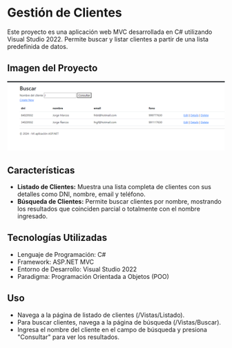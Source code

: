 # Gestión de Clientes
Este proyecto es una aplicación web MVC desarrollada en C# utilizando Visual Studio 2022. Permite buscar y listar clientes a partir de una lista predefinida de datos.

## Imagen del Proyecto

![Imagen de Ejemplo](proyecto.png)

## Características
- **Listado de Clientes:** Muestra una lista completa de clientes con sus detalles como DNI, nombre, email y teléfono.
- **Búsqueda de Clientes:** Permite buscar clientes por nombre, mostrando los resultados que coinciden parcial o totalmente con el nombre ingresado.

## Tecnologías Utilizadas
- Lenguaje de Programación: C#
- Framework: ASP.NET MVC
- Entorno de Desarrollo: Visual Studio 2022
- Paradigma: Programación Orientada a Objetos (POO)

## Uso
- Navega a la página de listado de clientes (/Vistas/Listado).
- Para buscar clientes, navega a la página de búsqueda (/Vistas/Buscar).
- Ingresa el nombre del cliente en el campo de búsqueda y presiona "Consultar" para ver los resultados.
